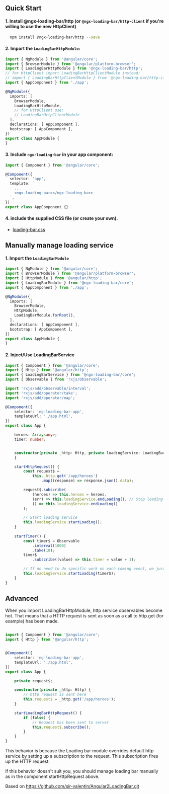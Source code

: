 ## Quick Start

#### 1. Install @ngx-loading-bar/http (or `@ngx-loading-bar/http-client` if you're willing to use the new HttpClient)
```bash
  npm install @ngx-loading-bar/http --save
```

#### 2. Import the `LoadingBarHttpModule`:

```ts
import { NgModule } from '@angular/core';
import { BrowserModule } from '@angular/platform-browser';
import { LoadingBarHttpModule } from '@ngx-loading-bar/http';
// for HttpClient import LoadingBarHttpClientModule instead:
// import { LoadingBarHttpClientModule } from '@ngx-loading-bar/http-client';
import { AppComponent } from './app';

@NgModule({
  imports: [
    BrowserModule,
    LoadingBarHttpModule,
    // for HttpClient use:
    // LoadingBarHttpClientModule
  ],
  declarations: [ AppComponent ],
  bootstrap: [ AppComponent ],
})
export class AppModule {
}

```

#### 3. Include `ngx-loading-bar` in your app component:

```ts
import { Component } from '@angular/core';

@Component({
  selector: 'app',
  template: `
    ...
    <ngx-loading-bar></ngx-loading-bar>
  `,
})
export class AppComponent {}

```

#### 4. include the supplied CSS file (or create your own).
  - [loading-bar.css](loading-bar.css)
  

## Manually manage loading service 

#### 1. Import the `LoadingBarModule`

```ts
import { NgModule } from '@angular/core';
import { BrowserModule } from '@angular/platform-browser';
import { HttpModule } from '@angular/http';
import { LoadingBarModule } from '@ngx-loading-bar/core';
import { AppComponent } from './app';

@NgModule({
  imports: [
    BrowserModule,
    HttpModule,
    LoadingBarModule.forRoot(),
  ],
  declarations: [ AppComponent ],
  bootstrap: [ AppComponent ],
})
export class AppModule {
}

```

#### 2. Inject/Use LoadingBarService

```ts
import { Component } from '@angular/core';
import { Http } from '@angular/http';
import { LoadingBarService } from '@ngx-loading-bar/core';
import { Observable } from 'rxjs/Observable';

import 'rxjs/add/observable/interval';
import 'rxjs/add/operator/take';
import 'rxjs/add/operator/map';

@Component({
    selector: 'ng-loading-bar-app',
    templateUrl: './app.html',
})
export class App {

    heroes: Array<any>;
    timer: number;


    constructor(private _http: Http, private loadingService: LoadingBarService) {
    }

    startHttpRequest() {
        const request$ =
            this._http.get('/app/heroes')
                .map((response) => response.json().data);

        request$.subscribe(
            (heroes) => this.heroes = heroes,
            (err) => this.loadingService.endLoading(), // Stop loading service
            () => this.loadingService.endLoading()
        );

        // Start loading service
        this.loadingService.startLoading();
    }
    
    startTimer() {
        const timer$ = Observable
            .interval(1000)
            .take(10);
        timer$
            .subscribe((value) => this.timer = value + 1);

        // If no need to do specific work on each coming event, we just pass the obervable to startLoading method
        this.loadingService.startLoading(timer$);   
    }
}

```
  
  
## Advanced

When you import LoadingBarHttpModule, http service observables become hot. That means that a HTTP request 
is sent as soon as a call to http.get (for example) has been made.

```ts

import { Component } from '@angular/core';
import { Http } from '@angular/http';


@Component({
    selector: 'ng-loading-bar-app',
    templateUrl: './app.html',
})
export class App {

    private request$;

    constructor(private _http: Http) {
        // http request is sent here
        this.request$ = _http.get('/app/heroes');
    }

    startLoadingBarHttpRequest() {
        if (false) {
            // Request has been sent to server 
            this.request$.subscribe();
        }
    }
}

```

This behavior is because the Loading bar module overrides default http service by setting up a subscription to the request. 
This subscription fires up the HTTP request. 

If this behavior doesn't suit you, you should manage loading bar manually as in the component startHttpRequest above.


Based on https://github.com/sir-valentin/Angular2LoadingBar.git
